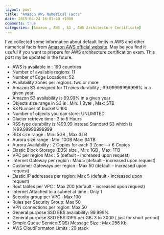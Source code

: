 ```yaml
---
layout: post
title: "Amazon AWS Numerical Facts"
date: 2015-04-24 16:01:40 +1000
comments: true
categories: [Amazon , AWS , S3 , AWS Architecture Certificate]  
---
```

I've collected some information about default limits in AWS and other numerical facts from [Amazon AWS official website](http://aws.amazon.com/). May be you find it useful if you want to prepare for AWS architecture certification exam. This post my be updated in the future.

* AWS is available in : 190 countries
* Number of available regions: 11
* Number of Edge Locations: 52
* Availability zones per regions: two or more
* Amazon S3 designed for 11 nines durability , 99.99999999999% in a given year  
* Amazon S3 availability is 99.99% in a given year
* Objects size range in S3  is :  Min: 1 Byte , Max: 5TB
* S3 Number of buckets: 100 
* Number of objects you can store: UNLIMITED
* Glacier retrieve time : 3 to 5 Hours
* RSS type durability is %99.99 instead Standard S3 which is %99.99999999999 
* RDS size range : Min: 5GB , Max:3TB
* Aurora size range : Min: 10GB  Max: 64TB
* Aurora Availability : 2 Copies for each 3 Zone --> 6 Copies 
* Elastic Block Storage (EBS) size , Min: 1GB  , Max: 1TB
* VPC per region Max : 5 (default - increased upon request)
* Internet Gateway per region : Max 5 (default - increased upon request)
* Customer Gateways per region : Max 50 (default - increased upon request)
* Elastic IP addresses per region: Max 5 (default - increased upon request)
* Rout tables per VPC : Max 200 (default - increased upon request)
* Internet Attached to a subnet at time : Only 1
* Security group per VPC : Max 100
* Rules per Security Group: Max 50 
* VPN connections per region: Max 50
* General purpose SSD EBS availability: 99.999% 
* General purpose SSD EBS IOPS per GB: 3 to 3000 ( just for short period)
* Simple Queue Service(SQS) Message Size : Max 256 Kb 
* AWS CloudFormaton Limits : 20 stack
